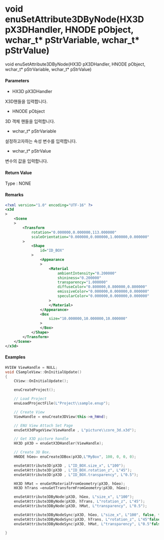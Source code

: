 # void enuSetAttribute3DByNode\(HX3D pX3DHandler, HNODE pObject, wchar\_t\* pStrVariable, wchar\_t\* pStrValue\)

void enuSetAttribute3DByNode\(HX3D pX3DHandler, HNODE pObject, wchar\_t\* pStrVariable, wchar\_t\* pStrValue\)

#### Parameters

* HX3D pX3DHandler

X3D핸들을 입력합니다.

* HNODE pObject

3D 객체 핸들을 입력합니다.

* wchar\_t\* pStrVariable

설정하고자하는 속성 변수를 입력합니다.

* wchar\_t\* pStrValue

변수의 값을 입력합니다.

#### Return Value

Type : NONE

#### Remarks

```xml
<?xml version="1.0" encoding="UTF-16" ?>
<x3d
>
    <Scene
    >
        <Transform
            rotation="0.000000,0.000000,113.000000"
            scaleOrientation="0.000000,0.000000,1.000000,0.000000"
        >
            <Shape
                id="ID_BOX"
            >
                <Appearance
                >
                    <Material
                        ambientIntensity="0.200000"
                        shininess="0.200000"
                        transparency="1.000000"
                        diffuseColor="0.800000,0.800000,0.800000"
                        emissiveColor="0.000000,0.000000,0.000000"
                        specularColor="0.000000,0.000000,0.000000"
                    >
                    </Material>
                </Appearance>
                <Box
                    size="10.000000,10.000000,10.000000"
                >
                </Box>
            </Shape>
        </Transform>
    </Scene>
</x3d>
```

#### Examples

```cpp
HVIEW ViewHandle = NULL; 
void CSampleView::OnInitialUpdate() 
{ 
    CView::OnInitialUpdate(); 

    enuCreateProject(); 

    // Load Project
    enuLoadProjectFile(L"Project\\sample.enup"); 

    // Create View
    ViewHandle = enuCreate3DView(this->m_hWnd); 

    // ENU View Attach Set Page 
    enuSetX3dPageView(ViewHandle , L"picture\\core_3d.x3d");

    // Get X3D picture handle
    HX3D pX3D = enuGetX3DHandler(ViewHandle);

    // Create 3D Box.
    HNODE hGeo= enuCreate3DBox(pX3D,L"MyBox", 100, 0, 0, 0);   

    enuSetAttribute3D(pX3D , L"ID_BOX.size_x", L"100");
    enuSetAttribute3D(pX3D , L"ID_BOX.rotation_z", L"45");
    enuSetAttribute3D(pX3D , L"ID_BOX.transparency", L"0.5");

    HX3D hMat = enuGetMaterialFromGeometry(pX3D, hGeo);
    HX3D hTrans =enuGetTransformFromGeometry(pX3D, hGeo); 

    enuSetAttribute3DByNode(pX3D, hGeo, L"size_x", L"100");                // 비동기식 함수 호출
    enuSetAttribute3DByNode(pX3D, hTrans, L"rotation_z", L"45");           // 비동기식 함수 호출
    enuSetAttribute3DByNode(pX3D, hMat, L"transparency", L"0.5");          // 비동기식 함수 호출

    enuSetAttribute3DByNodeSync(pX3D, hGeo, L"size_x", L"100", false, false);        // 동기식 함수 호출
    enuSetAttribute3DByNodeSync(pX3D, hTrans, L"rotation_z", L"45"false, false);     // 동기식 함수 호출
    enuSetAttribute3DByNodeSync(pX3D, hMat, L"transparency", L"0.5"false, false);    // 동기식 함수 호출

}
```

#### 



